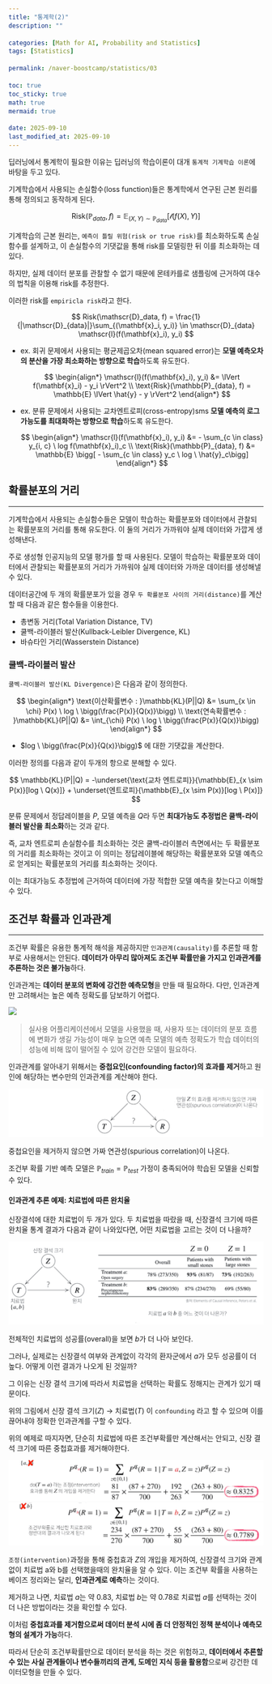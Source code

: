 ```yaml
---
title: "통계학(2)"
description: ""

categories: [Math for AI, Probability and Statistics]
tags: [Statistics]

permalink: /naver-boostcamp/statistics/03

toc: true
toc_sticky: true
math: true
mermaid: true

date: 2025-09-10
last_modified_at: 2025-09-10
---
```


딥러닝에서 통계학이 필요한 이유는 딥러닝의 학습이론이 대개 `통계적 기계학습 이론`에 바탕을 두고 있다.

기계학습에서 사용되는 손실함수(loss function)들은 통계학에서 연구된 근본 원리를 통해 정의되고 동작하게 된다.

$$
\text{Risk}(\mathbb{P}_{data}, f) = \mathbb{E}_{(X, Y) \sim \mathbb{P}_{data}} [\mathscr{l}(f(X), Y)]
$$

기계학습의 근본 원리는, `예측이 틀릴 위험(risk or true risk)`를 최소화하도록 손실함수를 설계하고, 이 손실함수의 기댓값을 통해 risk를 모델링한 뒤 이를 최소화하는 데 있다.

하지만, 실제 데이터 분포를 관찰할 수 없기 때문에 몬테카를로 샘플링에 근거하여 대수의 법칙을 이용해 risk를 추정한다.

이러한 risk를 `empiricla risk`라고 한다.

$$
Risk(\mathscr{D}_data, f) = \frac{1}{|\mathscr{D}_{data}|}\sum_{(\mathbf{x}_i, y_i)} \in \mathscr{D}_{data} \mathscr{l}(f(\mathbf{x}_i), y_i)
$$

- ex. 회귀 문제에서 사용되는 평균제곱오차(mean squared error)는 **모델 예측오차의 분산을 가장 최소화하는 방향으로 학습**하도록 유도한다.

    $$
    \begin{align*}
    \mathscr{l}(f(\mathbf{x}_i), y_i) &= \lVert f(\mathbf{x}_i) - y_i \rVert^2 \\
    \text{Risk}(\mathbb{P}_{data}, f) = \mathbb{E} \lVert \hat{y} - y \rVert^2
    \end{align*}
    $$

- ex. 분류 문제에서 사용되는 교차엔트로피(cross-entropy)sms **모델 예측의 로그가능도를 최대화하는 방향으로 학습**하도록 유도한다.

    $$
    \begin{align*}
    \mathscr{l}(f(\mathbf{x}_i), y_i) &= - \sum_{c \in class} y_{i, c} \ log f(\mathbf{x}_i)_c \\
    \text{Risk}(\mathbb{P}_{data}, f) &= \mathbb{E} \bigg[ - \sum_{c \in class} y_c \ log \ \hat{y}_c\bigg]
    \end{align*}
    $$

## 확률분포의 거리
--------

기계학습에서 사용되는 손실함수들은 모델이 학습하는 확률분포와 데이터에서 관찰되는 확률분포의 거리를 통해 유도한다. 이 둘의 거리가 가까워야 실제 데이터와 가깝게 생성해낸다.

주로 생성형 인공지능의 모델 평가를 할 때 사용된다. 모델이 학습하는 확률분포와 데이터에서 관찰되는 확률분포의 거리가 가까워야 실제 데이터와 가까운 데이터를 생성해낼 수 있다.

데이터공간에 두 개의 확률분포가 있을 경우 `두 확률분포 사이의 거리(distance)`를 계산할 때 다음과 같은 함수들을 이용한다.

- 총변동 거리(Total Variation Distance, TV)
- 쿨백-라이블러 발산(Kullback-Leibler Divergence, KL)
- 바슈타인 거리(Wasserstein Distance)


### 쿨백-라이블러 발산

`쿨벡-라이블러 발산(KL Divergence)`은 다음과 같이 정의한다.

$$
\begin{align*}
\text{이산확률변수 : }\mathbb{KL}(P||Q) &= \sum_{x \in \chi} P(x) \ log \ \bigg(\frac{P(x)}{Q(x)}\bigg) \\
\text{연속확률변수 : }\mathbb{KL}(P||Q) &= \int_{\chi} P(x) \ log \ \bigg(\frac{P(x)}{Q(x)}\bigg)
\end{align*}
$$

- $log \ \bigg(\frac{P(x)}{Q(x)}\bigg)$ 에 대한 기댓값을 계산한다.

이러한 정의를 다음과 같이 두개의 항으로 분해할 수 있다.

$$
\mathbb{KL}(P||Q) = -\underset{\text{교차 엔트로피}}{\mathbb{E}_{x \sim P(x)}[log \ Q(x)]} + \underset{엔트로피}{\mathbb{E}_{x \sim P(x)}[log \ P(x)]}
$$

분류 문제에서 정답레이블을 $P$, 모델 예측을 $Q$라 두면 **최대가능도 추정법은 쿨백-라이블러 발산을 최소화**하는 것과 같다.

즉, 교차 엔트로피 손실함수를 최소화하는 것은 쿨백-라이블러 측면에서는 두 확률분포의 거리를 최소화하는 것이고 이 의미는 정답레이블에 해당하는 확률분포와 모델 예측으로 얻게되는 확률분포의 거리를 최소화하는 것이다.

이는 최대가능도 추정법에 근거하여 데이터에 가장 적합한 모델 예측을 찾는다고 이해할 수 있다.

## 조건부 확률과 인과관계
----------

조건부 확률은 유용한 통계적 해석을 제공하지만 `인과관계(causality)`를 추론할 때 함부로 사용해서는 안된다. **데이터가 아무리 많아져도 조건부 확률만을 가지고 인과관계를 추론하는 것은 불가능**하다.

인과관계는 **데이터 분포의 변화에 강건한 예측모형**을 만들 때 필요하다. 다만, 인과관계만 고려해서는 높은 예측 정확도를 담보하기 어렵다.

<img src="https://velog.velcdn.com/images%2Fpseeej%2Fpost%2Ff17580fb-3e34-4e25-8ddb-8403138817e6%2Fimage.png">

> 실사용 어플리케이션에서 모델을 사용했을 때, 사용자 또는 데이터의 분포 흐름에 변화가 생길 가능성이 매우 높으면 예측 모델의 예측 정확도가 학습 데이터의 성능에 비해 많이 떨어질 수 있어 강건한 모델이 필요하다.

인과관계를 알아내기 위해서는 **중첩요인(confounding factor)의 효과를 제거**하고 원인에 해당하는 변수만의 인과관계를 계산해야 한다.

<img src="../assets/img/post/naver-boostcamp/confounding_factor.png">

중첩요인을 제거하지 않으면 가짜 연관성(spurious correlation)이 나온다.

조건부 확률 기반 예측 모델은 $\mathbb{P} _{train} = \mathbb{P} _{test}$ 가정이 충족되어야 학습된 모델을 신뢰할 수 있다.

#### 인과관계 추론 예제: 치료법에 따른 완치율

신장결석에 대한 치료법이 두 개가 있다. 두 치료법을 따랐을 때, 신장결석 크기에 따른 완치율 통계 결과가 다음과 같이 나와있다면, 어떤 치료법을 고르는 것이 더 나을까?

<img src="../assets/img/post/naver-boostcamp/causality_ex.png">

전체적인 치료법의 성공률(overall)을 보면 $b$가 더 나아 보인다.

그러나, 실제로는 신장결석 여부와 관계없이 각각의 환자군에서 $a$가 모두 성공률이 더 높다. 어떻게 이런 결과가 나오게 된 것일까?

그 이유는 신장 결석 크기에 따라서 치료법을 선택하는 확률도 정해지는 관계가 있기 때문이다.

위의 그림에서 신장 결석 크기($Z$) &rarr; 치료법($T$) 이 `confounding` 라고 할 수 있으며 이를 끊어내야 정확한 인과관계를 구할 수 있다.

위의 예제로 따지자면, 단순히 치료법에 따른 조건부확률만 계산해서는 안되고, 신장 결석 크기에 따른 중첩효과를 제거해야한다.

<img src="../assets/img/post/naver-boostcamp/intervention_1.png">
<img src="../assets/img/post/naver-boostcamp/intervention_2.png">

`조정(intervention)`과정을 통해 중첩효과 $Z$의 개입을 제거하여, 신장결석 크기와 관계없이 치료법 a와 b를 선택했을때의 완치율을 알 수 있다. 이는 조건부 확률을 사용하는 베이즈 정리와는 달리, **인과관계로 예측**하는 것이다.

제거하고 나면, 치료법 $a$는 약 0.83, 치료법 $b$는 약 0.78로 치료법 $a$를 선택하는 것이 더 나은 방법이라는 것을 확인할 수 있다.

이처럼 **중첩효과를 제거함으로써 데이터 분석 시에 좀 더 안정적인 정책 분석이나 예측모형의 설계가 가능**하다.

따라서 단순히 조건부확률만으로 데이터 분석을 하는 것은 위험하고, **데이터에서 추론할 수 있는 사실 관계들이나 변수들끼리의 관계, 도메인 지식 등을 활용함**으로써 강건한 데이터모형을 만들 수 있다.
